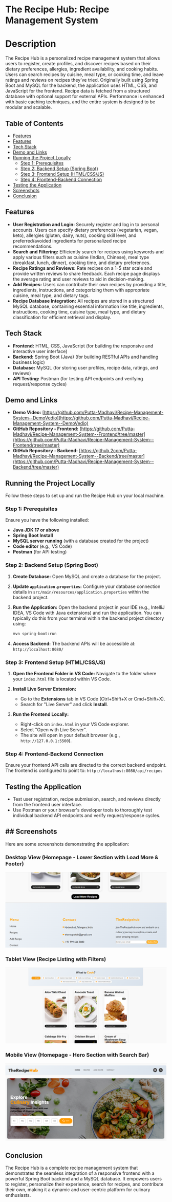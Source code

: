 # The Recipe Hub: Recipe Management System

# Description

The Recipe Hub is a personalized recipe management system that allows users to register, create profiles, 
and discover recipes based on their dietary preferences, allergies, ingredient availability, and cooking 
habits. Users can search recipes by cuisine, meal type, or cooking time, and leave ratings and reviews on 
recipes they’ve tried. 
Originally built using Spring Boot and MySQL for the backend, the application uses HTML, CSS, and 
JavaScript for the frontend. Recipe data is fetched from a structured database with optional support for 
external APIs. Performance is enhanced with basic caching techniques, and the entire system is designed 
to be modular and scalable. 

## Table of Contents

* [Features](#-features)
* [Features](#-Description)
* [Tech Stack](#-Tech-stack)
* [Demo and Links](#-demo-and-links)
* [ Running the Project Locally](#️-running-the-project-locally)
    * [Step 1: Prerequisites](#step-1-prerequisites)
    * [Step 2: Backend Setup (Spring Boot)](#step-2-backend-setup-spring-boot)
    * [Step 3: Frontend Setup (HTML/CSS/JS)](#step-3-frontend-setup-htmlcssjs)
    * [Step 4: Frontend-Backend Connection](#step-4-frontend-backend-connection)
* [ Testing the Application](#-testing-the-application)
* [ Screenshots](#-screenshots)
* [ Conclusion](#-conclusion)


## Features

* **User Registration and Login:** Securely register and log in to personal accounts. Users can specify dietary preferences (vegetarian, vegan, keto), allergies (gluten, dairy, nuts), cooking skill level, and preferred/avoided ingredients for personalized recipe recommendations.
* **Search and Filtering:** Efficiently search for recipes using keywords and apply various filters such as cuisine (Indian, Chinese), meal type (breakfast, lunch, dinner), cooking time, and dietary preferences.
* **Recipe Ratings and Reviews:** Rate recipes on a 1-5 star scale and provide written reviews to share feedback. Each recipe page displays the average rating and user reviews to aid in decision-making.
* **Add Recipes:** Users can contribute their own recipes by providing a title, ingredients, instructions, and categorizing them with appropriate cuisine, meal type, and dietary tags.
* **Recipe Database Integration:** All recipes are stored in a structured MySQL database, containing essential information like title, ingredients, instructions, cooking time, cuisine type, meal type, and dietary classification for efficient retrieval and display.


## Tech Stack

* **Frontend:** HTML, CSS, JavaScript (for building the responsive and interactive user interface)
* **Backend:** Spring Boot (Java) (for building RESTful APIs and handling business logic)
* **Database:** MySQL (for storing user profiles, recipe data, ratings, and reviews)
* **API Testing:** Postman (for testing API endpoints and verifying request/response cycles)


## Demo and Links

* **Demo Video:** [https://github.com/Putta-Madhavi/Recipe-Management-System--DemoVedio](https://github.com/Putta-Madhavi/Recipe-Management-System--DemoVedio)
* **GitHub Repository - Frontend:** [https://github.com/Putta-Madhavi/Recipe-Management-System--Frontend/tree/master](https://github.com/Putta-Madhavi/Recipe-Management-System--Frontend/tree/master)
* **GitHub Repository - Backend:** [https://github.2com/Putta-Madhavi/Recipe-Management-System--Backend/tree/master](https://github.com/Putta-Madhavi/Recipe-Management-System--Backend/tree/master)


## Running the Project Locally

Follow these steps to set up and run the Recipe Hub on your local machine.

### Step 1: Prerequisites

Ensure you have the following installed:

* **Java JDK 17 or above**
* **Spring Boot Install**
* **MySQL server running** (with a database created for the project)
* **Code editor** (e.g., VS Code)
* **Postman** (for API testing)

### Step 2: Backend Setup (Spring Boot)

1.  **Create Database:**
    Open MySQL and create a database for the project.

2.  **Update `application.properties`:**
    Configure your database connection details in `src/main/resources/application.properties` within the backend project.

3.  **Run the Application:**
    Open the backend project in your IDE (e.g., IntelliJ IDEA, VS Code with Java extensions) and run the application.
    You can typically do this from your terminal within the backend project directory using:
    ```bash
    mvn spring-boot:run
    

4.  **Access Backend:**
    The backend APIs will be accessible at: `http://localhost:8080/`

### Step 3: Frontend Setup (HTML/CSS/JS)

1.  **Open the Frontend Folder in VS Code:**
    Navigate to the folder where your `index.html` file is located within VS Code.

2.  **Install Live Server Extension:**
    * Go to the **Extensions** tab in VS Code (Ctrl+Shift+X or Cmd+Shift+X).
    * Search for "Live Server" and click **Install**.

3.  **Run the Frontend Locally:**
    * Right-click on `index.html` in your VS Code explorer.
    * Select "Open with Live Server".
    * The site will open in your default browser (e.g., `http://127.0.0.1:5500`).

### Step 4: Frontend-Backend Connection

Ensure your frontend API calls are directed to the correct backend endpoint. The frontend is configured to point to:
`http://localhost:8080/api/recipes`


## Testing the Application

* Test user registration, recipe submission, search, and reviews directly from the frontend user interface.
* Use Postman or your browser's developer tools to thoroughly test individual backend API endpoints and verify request/response cycles.


## ##  Screenshots

Here are some screenshots demonstrating the application:

### Desktop View (Homepage - Lower Section with Load More & Footer)
![Desktop View - Footer and Load More Recipes](https://raw.githubusercontent.com/Putta-Madhavi/recipeprojectimages/refs/heads/main/Screenshot%202025-06-30%20142521.png)

### Tablet View (Recipe Listing with Filters)
![Tablet View - Recipe List and Filters](https://raw.githubusercontent.com/Putta-Madhavi/recipeprojectimages/refs/heads/main/Screenshot%202025-06-30%20142431.png)

### Mobile View (Homepage - Hero Section with Search Bar)
![Mobile View - Hero Section and Search](https://raw.githubusercontent.com/Putta-Madhavi/recipeprojectimages/refs/heads/main/Screenshot%202025-06-30%20142354.png)

## Conclusion

The Recipe Hub is a complete recipe management system that demonstrates the seamless integration of a responsive frontend with a powerful Spring Boot backend and a MySQL database. It empowers users to register, personalize their experience, search for recipes, and contribute their own, making it a dynamic and user-centric platform for culinary enthusiasts.
